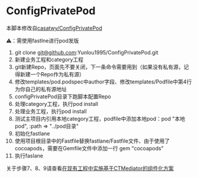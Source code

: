 # ConfigPrivatePod
本脚本修改自[casatwy/ConfigPrivatePod](https://github.com/casatwy/ConfigPrivatePod)

⚠️：需使用fastlne进行pod发版


1. git clone git@github.com:Yunlou1995/ConfigPrivatePod.git
2. 新建业务工程和category工程
4. git新建Repo，页面先不要关闭，下一条命令需要用到（如果没有私有源，记得新建一个Repo作为私有源）
5. 修改templates/pod.podspec中author字段、修改templates/Podfile中第4行为你自己的私有源地址
6. configPrivatePod目录下跑脚本配置Repo
7. 处理category工程，执行pod install
8. 处理业务工程，执行pod install
9. 测试主项目内引用本地category工程，podfile中添加本地pod：pod "本地pod", :path => "../pod目录"
10. 初始化fastlane
11. 使用项目根目录中的Fastfile替换fastlane/Fastfile文件、由于使用了cocoapods，需要在Gemfile文件中添加一行 gem "cocoapods"
12. 执行faslane 

关于步骤7、8、9请查看[在现有工程中实施基于CTMediator的组件化方案](https://casatwy.com/modulization_in_action.html)
